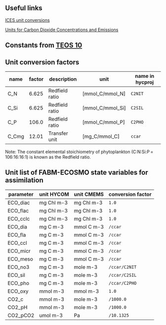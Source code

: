 ## Useful links

[ICES unit conversions](https://www.ices.dk/data/tools/Pages/Unit-conversions.aspx)

[Units for Carbon Dioxide Concentrations and Emissions](https://acsess.onlinelibrary.wiley.com/doi/pdfdirect/10.2134/asaspecpub53.appendix2)

## Constants from [TEOS 10](https://repository.oceanbestpractices.org/bitstream/handle/11329/286/TEOS-10_Manual.pdf?sequence=1&isAllowed=y)



## Unit conversion factors

|name  |factor  |description   |unit            |name in hycproj|
|------|--------|--------------|----------------|---------------|
|C_N   |6.625   |Redfield ratio|[mmol_C/mmol_N] |`C2NIT`        |
|C_Si  |6.625   |Redfield ratio|[mmol_C/mmol_Si]|`C2SIL`        |
|C_P   |106.0   |Redfield ratio|[mmol_C/mmol_P] |`C2PHO`        |
|C_Cmg |12.01   |Transfer unit |[mg_C/mmol_C]   |`ccar`         |

Note: The constant elemental stoichiometry of phytoplankton (C:N:Si:P = 106:16:16:1) is known as the Redfield ratio. 

## Unit list of FABM-ECOSMO state variables for assimilation

|parameter|unit HYCOM |unit CMEMS |conversion factor   | 
|---------|-----------|-----------|--------------------| 
|ECO_diac |mg Chl m-3 |mg Chl m-3 |`1.0`               |  
|ECO_flac |mg Chl m-3 |mg Chl m-3 |`1.0`               |
|ECO_cclc |mg Chl m-3 |mg Chl m-3 |`1.0`               |
|ECO_dia  |mg C m-3   |mmol C m-3 |`/ccar`             |
|ECO_fla  |mg C m-3   |mmol C m-3 |`/ccar`             |
|ECO_ccl  |mg C m-3   |mmol C m-3 |`/ccar`             |
|ECO_micr |mg C m-3   |mmol C m-3 |`/ccar`             |
|ECO_meso |mg C m-3   |mmol C m-3 |`/ccar`             |
|ECO_no3  |mg C m-3   |mole m-3   |`/ccar/C2NIT`       |
|ECO_sil  |mg C m-3   |mole m-3   |`/ccar/C2SIL`       |
|ECO_pho  |mg C m-3   |mole m-3   |`/ccar/C2PHO`       |
|ECO_oxy  |mmol m-3   |mmol m-3   |`1.0`               |
|CO2_c    |mmol m-3   |mole m-3   |`/1000.0`           |
|CO2_pH   |mmol m-3   |mole m-3   |`/1000.0`           |
|CO2_pCO2 |umol m-3   |Pa         |`/10.1325`          |
